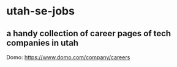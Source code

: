 # utah-se-jobs
## a handy collection of career pages of tech companies in utah


Domo: https://www.domo.com/company/careers
